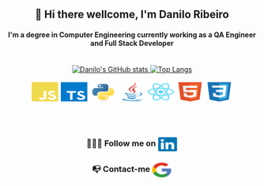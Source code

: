 
### <h2 align="center" dir="auto"> 👋 Hi there wellcome, I'm Danilo Ribeiro  </h2>

#### <h4 align="center" dir="auto">  I'm a degree in Computer Engineering currently working as a QA Engineer and Full Stack Developer  </h4>

<br>

<div align="center">

  <a href="https://github.com/Daniloeng/github-readme-stats">
    <img src="https://github-readme-stats.vercel.app/api?username=Daniloeng&hide=contribs&theme=radical&show_icons=true" alt="Danilo's GitHub stats">
  </a>
  <a href="https://github.com/Daniloeng/github-readme-stats">
    <img src="https://github-readme-stats.vercel.app/api/top-langs/?username=Daniloeng&layout=compact&show_icons=true&theme=radical" alt="Top Langs">
  </a>
</div>

<div style="display: inline_block"  align="center"><br>
  <img align="center" alt="Rafa-Js" height="40" width="55" src="https://raw.githubusercontent.com/devicons/devicon/master/icons/javascript/javascript-plain.svg">
  <img align="center" alt="Rafa-Ts" height="40" width="55" src="https://raw.githubusercontent.com/devicons/devicon/master/icons/typescript/typescript-plain.svg">
  <img align="center" alt="Rafa-Python" height="40" width="55" src="https://raw.githubusercontent.com/devicons/devicon/master/icons/python/python-original.svg">
  <img align="center" alt="Rafa-Java" height="40" width="55" src="https://raw.githubusercontent.com/devicons/devicon/master/icons/java/java-original.svg">
  <img align="center" alt="Rafa-React" height="40" width="55" src="https://raw.githubusercontent.com/devicons/devicon/master/icons/react/react-original.svg">
  <!-- 
  <img align="center" alt="Rafa-Angular" height="30" width="40" src="https://raw.githubusercontent.com/devicons/devicon/master/icons/angular/angular-original.svg">  
  <img align="center" alt="Rafa-Django" height="30" width="40" src="https://raw.githubusercontent.com/devicons/devicon/master/icons/django/django-original.svg">
  -->
  <img align="center" alt="Rafa-HTML" height="40" width="55" src="https://raw.githubusercontent.com/devicons/devicon/master/icons/html5/html5-original.svg">
  <img align="center" alt="Rafa-CSS" height="40" width="55" src="https://raw.githubusercontent.com/devicons/devicon/master/icons/css3/css3-original.svg">
</div>

<br><br>
<div align="center">
  <h3> 👨🏼‍💻 Follow me on  <a href="https://www.linkedin.com/in/danilocorrearibeiro/"> 
        <img align="center" alt="Rafa-React" height="30" width="40" src="https://raw.githubusercontent.com/devicons/devicon/master/icons/linkedin/linkedin-original.svg">  
      </a></h3>

   <h3> 📭 Contact-me <a href="mailto:danioeng.ribeiro@gmail.com?subject=Ola%20Daniloeng,%20Venho%20do%20Github"> 
        <img align="center" alt="Rafa-React" height="30" width="40" src="https://raw.githubusercontent.com/devicons/devicon/master/icons/google/google-original.svg">  
      </a></h3>
 </div>
<!--
Here are some ideas to get you started:

- 🔭 I’m currently working on ...
- 🌱 I’m currently learning ...
- 👯 I’m looking to collaborate on ...
- 🤔 I’m looking for help with ...
- 💬 Ask me about ...
- 📫 How to reach me: ...
- 😄 Pronouns: ...
- ⚡ Fun fact: ...
-->
